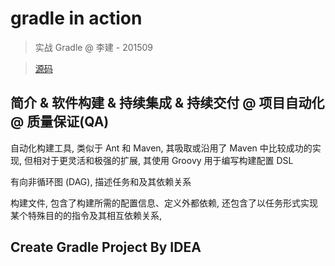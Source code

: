# gradle in action

> 实战 Gradle @ 李建 - 201509

> [源码](https://github.com/bmuschko/gradle-in-action-source)

> [](https://github.com/docker-java/)

## 简介 & 软件构建 & 持续集成 & 持续交付 @ 项目自动化 @ 质量保证(QA)

  自动化构建工具, 类似于 Ant 和 Maven, 其吸取或沿用了 Maven 中比较成功的实现, 但相对于更灵活和极强的扩展,
其使用 Groovy 用于编写构建配置 DSL

有向非循环图 (DAG), 描述任务和及其依赖关系

构建文件, 包含了构建所需的配置信息、定义外都依赖, 还包含了以任务形式实现某个特殊目的的指令及其相互依赖关系,

## Create Gradle Project By IDEA

> 
